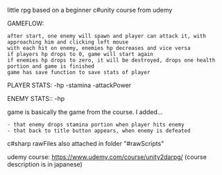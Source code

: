 
little rpg based on a beginner c#unity course from udemy



GAMEFLOW:

    after start, one enemy will spawn and player can attack it, with approaching him and clicking left mouse
    with each hit on enemy, enemies hp decreases and vice versa
    if players hp drops to 0, game will start again
    if enemies hp drops to zero, it will be destroyed, drops one health portion and game is finished
    game has save function to save stats of player


PLAYER STATS:
    -hp
    -stamina
    -attackPower

ENEMY STATS::
    -hp



game is basically the game from the course. I added...

    - that enemy drops stamina portion when player hits enemy
    - that back to title button appears, when enemy is defeated 


c#sharp rawFiles also attached in folder "#rawScripts"



udemy course: https://www.udemy.com/course/unity2darpg/
(course description is in japanese)




